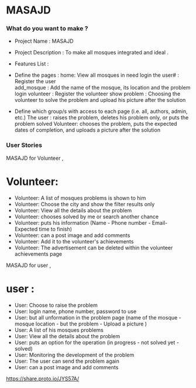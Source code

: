 
# MASAJD 




### What do you want to make ?
- Project Name : MASAJD 
- Project Description : To make all mosques integrated and ideal . 
- Features List : 
- Define the pages :
 home: View all mosques in need
 login the user# : Register the user  
 add_mosque : Add the name of the mosque, its location and the problem 
 login volunteer  : Register the volunteer
 show problem  : Choosing the volunteer to solve the problem and upload his picture after the solution

- Define which group/s with access to each page (i.e. all, authors, admin, etc.)
The user : raises the problem, deletes his problem only, or puts the problem solved
Volunteer: chooses the problem, puts the expected dates of completion, and uploads a picture after the solution

### User Stories
MASAJD for Volunteer , 
# Volunteer: 
- Volunteer: A list of mosques problems is shown to him 
- Volunteer: Choose the city and show the filter results only 
- Volunteer: View all the details about the problem 
- Volunteer: chooses solved by me or search another chance 
- Volunteer: puts his information (Name - Phone number - Email- Expected time to finish) 
- Volunteer: can a post image and add comments 
- Volunteer: Add it to the volunteer's achievements 
- Volunteer: The advertisement can be deleted within the volunteer achievements page



MASAJD for user , 
# user :
- User: Choose to raise the problem 
- User: login name, phone number, password to use 
- User: but all unformation in the problem page (name of the mosque - mosque location - but the problem - Upload a picture )
- User: A list of his mosques problems 
- User: View all the details about the problem
- User: puts an option for the operation (in progress - not solved yet - solved)
- User: Monitoring the development of the problem 
- User: The user can send the problem again 
- User: can a post image and add comments 


https://share.proto.io/JYS57A/
